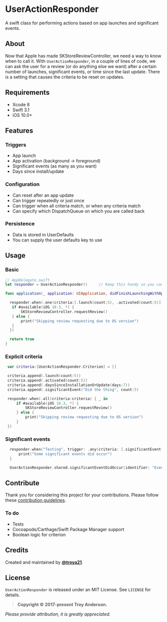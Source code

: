 # UserActionResponder
A swift class for performing actions based on app launches and significant events.

## About
Now that Apple has made SKStoreReviewController, we need a way to know when to call it.  With `UserActionResponder`, in a couple of lines of code, we can ask the user for a review (or do anything else we want) after a certain number of launches, significant events, or time since the last update.  There is a setting that causes the criteria to be reset on updates.

## Requirements

* Xcode 8
* Swift 3.1
* iOS 10.0+

## Features

### Triggers
* App launch
* App activation (background -> foreground)
* Significant events (as many as you want)
* Days since install/update

### Configuration
* Can reset after an app update
* Can trigger repeatedly or just once
* Can trigger when all criteria match, or when any criteria match
* Can specify which DispatchQueue on which you are called back

### Persistence
* Data is stored in UserDefaults
* You can supply the user defaults key to use

## Usage

### Basic

````swift
// AppDelegate.swift
let responder = UserActionResponder()     // Keep this handy so you can call other functions

func application(_ application: UIApplication, didFinishLaunchingWithOptions launchOptions: [UIApplicationLaunchOptionsKey: Any]?) -> Bool {

  responder.when(.one(criteria:[.launch(count:5), .activated(count:5)]) { _ in
   if #available(iOS 10.3, *) {
       SKStoreReviewController.requestReview()
   } else {
       print("Skipping review requesting due to OS version")
   }
  })

  return true
}
````

### Explicit criteria
````swift
 var criteria:[UserActionResponder.Criterion] = []

 criteria.append(.launch(count:5))
 criteria.append(.activated(count:5))
 criteria.append(.daysSinceInstallationOrUpdate(days:7))
 criteria.append(.significantEvent("Did the thing", count:5)

 responder.when(.all(criteria:criteria) { _ in
     if #available(iOS 10.3, *) {
         SKStoreReviewController.requestReview()
     } else {
         print("Skipping review requesting due to OS version")
     }
 })
````

### Significant events
 ````swift
   responder.when("Testing", trigger: .any(criteria: [.significantEvent(identifier:"Event 1", count:2)]), repeats: false) { _ in
       print("Some significant events did occur")
   }

   UserActionResponder.shared.significantEventDidOccur(identifier: "Event 1")
````

## Contribute

Thank you for considering this project for your contributions.  Please follow these [contribution guidelines](https://github.com/jessesquires/HowToContribute).

### To do

* Tests
* Cocoapods/Carthage/Swift Package Manager support
* Boolean logic for criterion

## Credits

Created and maintained by [**@troya21**](https://twitter.com/troya21).

## License

`UserActionResponder` is released under an MIT License. See `LICENSE` for details.

>**Copyright &copy; 2017-present Troy Anderson.**

*Please provide attribution, it is greatly appreciated.*


